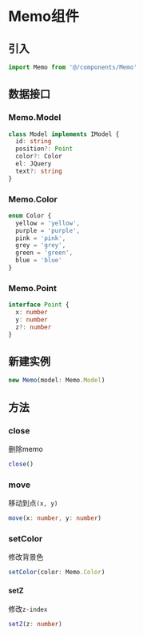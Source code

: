 # Memo组件

## 引入
```js
import Memo from '@/components/Memo'
```

## 数据接口
### Memo.Model
```ts
class Model implements IModel {
  id: string
  position?: Point
  color?: Color
  el: JQuery
  text?: string
}
```
### Memo.Color
```ts
enum Color {
  yellow = 'yellow',
  purple = 'purple',
  pink = 'pink',
  grey = 'grey',
  green = 'green',
  blue = 'blue'
}
```
### Memo.Point

```ts
interface Point {
  x: number
  y: number
  z?: number
}
```

## 新建实例
```ts
new Memo(model: Memo.Model)
```

## 方法
### close 
删除memo
```ts
close()
```
### move
移动到点`(x, y)`
```ts
move(x: number, y: number)
```
### setColor
修改背景色
```ts
setColor(color: Memo.Color)
```
#### setZ
修改`z-index`
```ts
setZ(z: number)
```